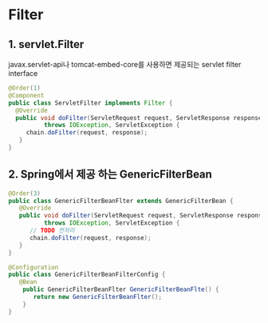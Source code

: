 # Filter

## 1. servlet.Filter

javax.servlet-api나 tomcat-embed-core를 사용하면 제공되는 servlet filter interface

```java
@Order(1)
@Component
public class ServletFilter implements Filter {  
  @Override
  public void doFilter(ServletRequest request, ServletResponse response, FilterChain chain)
          throws IOException, ServletException {     
     chain.doFilter(request, response); 
   }
}

```

## 2. Spring에서 제공 하는 GenericFilterBean

```java
@Order(3)
public class GenericFilterBeanFlter extends GenericFilterBean { 
   @Override
   public void doFilter(ServletRequest request, ServletResponse response, FilterChain chain)
          throws IOException, ServletException {
      // TODO 전처리 
      chain.doFilter(request, response); 
   }
}

@Configuration
public class GenericFilterBeanFilterConfig {
   @Bean
    public GenericFilterBeanFlter GenericFilterBeanFlte() {
       return new GenericFilterBeanFlter();
    }
}

```

